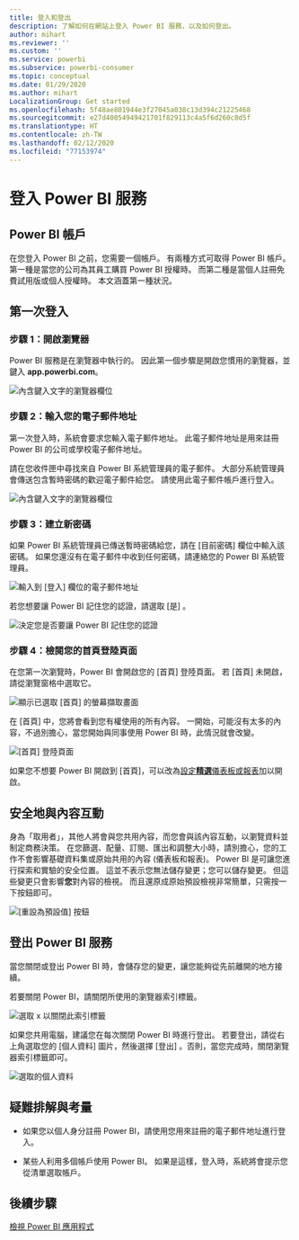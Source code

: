 ```yaml
---
title: 登入和登出
description: 了解如何在網站上登入 Power BI 服務，以及如何登出。
author: mihart
ms.reviewer: ''
ms.custom: ''
ms.service: powerbi
ms.subservice: powerbi-consumer
ms.topic: conceptual
ms.date: 01/29/2020
ms.author: mihart
LocalizationGroup: Get started
ms.openlocfilehash: 5f48ae801944e3f27045a038c13d394c21225468
ms.sourcegitcommit: e27d40054949421701f829113c4a5f6d260c8d5f
ms.translationtype: HT
ms.contentlocale: zh-TW
ms.lasthandoff: 02/12/2020
ms.locfileid: "77153974"
---
```

# <a name="sign-in-to-power-bi-service"></a>登入 Power BI 服務

## <a name="power-bi-accounts"></a>Power BI 帳戶
在您登入 Power BI 之前，您需要一個帳戶。 有兩種方式可取得 Power BI 帳戶。 第一種是當您的公司為其員工購買 Power BI 授權時。 而第二種是當個人註冊免費試用版或個人授權時。 本文涵蓋第一種狀況。

## <a name="sign-in-for-the-first-time"></a>第一次登入

### <a name="step-1-open-a-browser"></a>步驟 1：開啟瀏覽器
Power BI 服務是在瀏覽器中執行的。  因此第一個步驟是開啟您慣用的瀏覽器，並鍵入 **app.powerbi.com**。

![內含鍵入文字的瀏覽器欄位](media/end-user-sign-in/power-bi-sign-in.png)

### <a name="step-2-type-your-email-address"></a>步驟 2：輸入您的電子郵件地址
第一次登入時，系統會要求您輸入電子郵件地址。  此電子郵件地址是用來註冊 Power BI 的公司或學校電子郵件地址。  

請在您收件匣中尋找來自 Power BI 系統管理員的電子郵件。 大部分系統管理員會傳送包含暫時密碼的歡迎電子郵件給您。 請使用此電子郵件帳戶進行登入。 

![內含鍵入文字的瀏覽器欄位](media/end-user-sign-in/power-bi-password.png)


 
### <a name="step-3-create-a-new-password"></a>步驟 3：建立新密碼
如果 Power BI 系統管理員已傳送暫時密碼給您，請在 [目前密碼]  欄位中輸入該密碼。 如果您還沒有在電子郵件中收到任何密碼，請連絡您的 Power BI 系統管理員。

![輸入到 [登入] 欄位的電子郵件地址](media/end-user-sign-in/power-bi-login.png)

若您想要讓 Power BI 記住您的認證，請選取 [是]  。 

![決定您是否要讓 Power BI 記住您的認證](media/end-user-sign-in/power-bi-stay-signed-in.png)


### <a name="step-4-review-your-home-landing-page"></a>步驟 4：檢閱您的首頁登陸頁面
在您第一次瀏覽時，Power BI 會開啟您的 [首頁]  登陸頁面。 若 [首頁]  未開啟，請從瀏覽窗格中選取它。 

![顯示已選取 [首頁] 的螢幕擷取畫面](media/end-user-sign-in/power-bi-home-selected.png)

在 [首頁] 中，您將會看到您有權使用的所有內容。 一開始，可能沒有太多的內容，不過別擔心，當您開始與同事使用 Power BI 時，此情況就會改變。 

![[首頁] 登陸頁面](media/end-user-sign-in/power-bi-home-landing.png)

如果您不想要 Power BI 開啟到 [首頁]，可以改為[設定**精選**儀表板或報表](end-user-featured.md)加以開啟。 

## <a name="safely-interact-with-content"></a>安全地與內容互動
身為「取用者」，其他人將會與您共用內容，而您會與該內容互動，以瀏覽資料並制定商務決策。  在您篩選、配量、訂閱、匯出和調整大小時，請別擔心，您的工作不會影響基礎資料集或原始共用的內容 (儀表板和報表)。 Power BI 是可讓您進行探索和實驗的安全位置。 這並不表示您無法儲存變更；您可以儲存變更。 但這些變更只會影響**您**對內容的檢視。 而且還原成原始預設檢視非常簡單，只需按一下按鈕即可。

![[重設為預設值] 按鈕](media/end-user-sign-in/power-bi-reset.png)

## <a name="sign-out-of-power-bi-service"></a>登出 Power BI 服務
當您關閉或登出 Power BI 時，會儲存您的變更，讓您能夠從先前離開的地方接續。

若要關閉 Power BI，請關閉所使用的瀏覽器索引標籤。 

![選取 x 以關閉此索引標籤](media/end-user-sign-in/power-bi-close.png) 

如果您共用電腦，建議您在每次關閉 Power BI 時進行登出。  若要登出，請從右上角選取您的 [個人資料] 圖片，然後選擇 [登出]  。否則，當您完成時，關閉瀏覽器索引標籤即可。

![選取的個人資料](media/end-user-sign-in/power-bi-sign-out.png) 

## <a name="troubleshooting-and-considerations"></a>疑難排解與考量
- 如果您以個人身分註冊 Power BI，請使用您用來註冊的電子郵件地址進行登入。

- 某些人利用多個帳戶使用 Power BI。 如果是這樣，登入時，系統將會提示您從清單選取帳戶。 

## <a name="next-steps"></a>後續步驟
[檢視 Power BI 應用程式](end-user-app-view.md)
